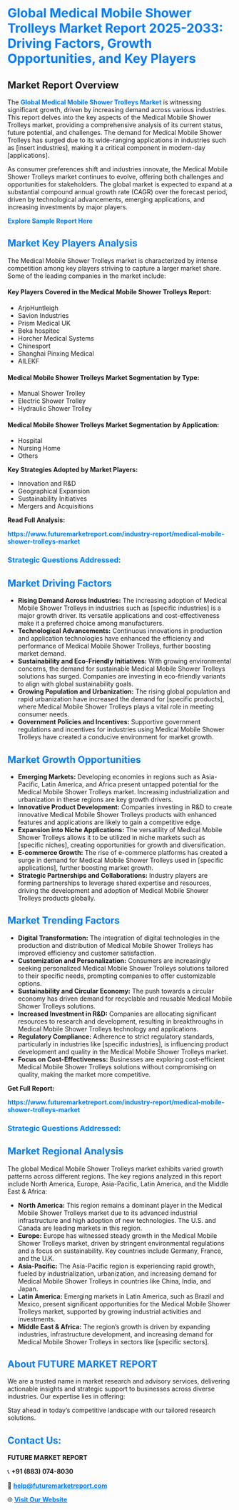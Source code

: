<h1 style="color: #007BFF;">Global Medical Mobile Shower Trolleys Market Report 2025-2033: Driving Factors, Growth Opportunities, and Key Players</h1>

<section id="overview">
<h2>Market Report Overview</h2>
<p>The <a href="https://www.futuremarketreport.com/industry-report/medical-mobile-shower-trolleys-market" style="color: #007BFF; text-decoration: none;"><strong>Global Medical Mobile Shower Trolleys Market</strong></a> is witnessing significant growth, driven by increasing demand across various industries. This report delves into the key aspects of the Medical Mobile Shower Trolleys market, providing a comprehensive analysis of its current status, future potential, and challenges. The demand for Medical Mobile Shower Trolleys has surged due to its wide-ranging applications in industries such as [insert industries], making it a critical component in modern-day [applications].</p>
<p>As consumer preferences shift and industries innovate, the Medical Mobile Shower Trolleys market continues to evolve, offering both challenges and opportunities for stakeholders. The global market is expected to expand at a substantial compound annual growth rate (CAGR) over the forecast period, driven by technological advancements, emerging applications, and increasing investments by major players.</p>
</section>

<section id="overview">
<p><a href="https://www.futuremarketreport.com/request-sample/reportId=77487" style="color: #007BFF; text-decoration: none;"><strong>Explore Sample Report Here</strong></a></p>
</section>

<section id="key-players">
<h2 style="color: #007BFF;">Market Key Players Analysis</h2>
<p>The Medical Mobile Shower Trolleys market is characterized by intense competition among key players striving to capture a larger market share. Some of the leading companies in the market include:</p>
<h4>Key Players Covered in the Medical Mobile Shower Trolleys Report:</h4>
<ul><li>ArjoHuntleigh</li><li>Savion Industries</li><li>Prism Medical UK</li><li>Beka hospitec</li><li>Horcher Medical Systems</li><li>Chinesport</li><li>Shanghai Pinxing Medical</li><li>AILEKF</li></ul>
<h4>Medical Mobile Shower Trolleys Market Segmentation by Type:</h4>
<ul><li>Manual Shower Trolley</li><li>Electric Shower Trolley</li><li>Hydraulic Shower Trolley</li></ul>

<h4>Medical Mobile Shower Trolleys Market Segmentation by Application:</h4>
<ul><li>Hospital</li><li>Nursing Home</li><li>Others</li></ul>
<p><strong>Key Strategies Adopted by Market Players:</strong></p>
<ul>
<li>Innovation and R&D</li>
<li>Geographical Expansion</li>
<li>Sustainability Initiatives</li>
<li>Mergers and Acquisitions</li>
</ul>
</section>

<section>
<p><strong>Read Full Analysis: </strong></p><a href="https://www.futuremarketreport.com/industry-report/medical-mobile-shower-trolleys-market" style="color: #007BFF; text-decoration: none;"><strong>https://www.futuremarketreport.com/industry-report/medical-mobile-shower-trolleys-market</strong></a>
<h3 style="color: #007BFF;">Strategic Questions Addressed:</h3>
</section>

<section id="driving-factors">
<h2 style="color: #007BFF;">Market Driving Factors</h2>
<ul>
<li><strong>Rising Demand Across Industries:</strong> The increasing adoption of Medical Mobile Shower Trolleys in industries such as [specific industries] is a major growth driver. Its versatile applications and cost-effectiveness make it a preferred choice among manufacturers.</li>
<li><strong>Technological Advancements:</strong> Continuous innovations in production and application technologies have enhanced the efficiency and performance of Medical Mobile Shower Trolleys, further boosting market demand.</li>
<li><strong>Sustainability and Eco-Friendly Initiatives:</strong> With growing environmental concerns, the demand for sustainable Medical Mobile Shower Trolleys solutions has surged. Companies are investing in eco-friendly variants to align with global sustainability goals.</li>
<li><strong>Growing Population and Urbanization:</strong> The rising global population and rapid urbanization have increased the demand for [specific products], where Medical Mobile Shower Trolleys plays a vital role in meeting consumer needs.</li>
<li><strong>Government Policies and Incentives:</strong> Supportive government regulations and incentives for industries using Medical Mobile Shower Trolleys have created a conducive environment for market growth.</li>
</ul>
</section>

<section id="growth-opportunities">
<h2 style="color: #007BFF;">Market Growth Opportunities</h2>
<ul>
<li><strong>Emerging Markets:</strong> Developing economies in regions such as Asia-Pacific, Latin America, and Africa present untapped potential for the Medical Mobile Shower Trolleys market. Increasing industrialization and urbanization in these regions are key growth drivers.</li>
<li><strong>Innovative Product Development:</strong> Companies investing in R&D to create innovative Medical Mobile Shower Trolleys products with enhanced features and applications are likely to gain a competitive edge.</li>
<li><strong>Expansion into Niche Applications:</strong> The versatility of Medical Mobile Shower Trolleys allows it to be utilized in niche markets such as [specific niches], creating opportunities for growth and diversification.</li>
<li><strong>E-commerce Growth:</strong> The rise of e-commerce platforms has created a surge in demand for Medical Mobile Shower Trolleys used in [specific applications], further boosting market growth.</li>
<li><strong>Strategic Partnerships and Collaborations:</strong> Industry players are forming partnerships to leverage shared expertise and resources, driving the development and adoption of Medical Mobile Shower Trolleys products globally.</li>
</ul>
</section>

<section id="trending-factors">
<h2 style="color: #007BFF;">Market Trending Factors</h2>
<ul>
<li><strong>Digital Transformation:</strong> The integration of digital technologies in the production and distribution of Medical Mobile Shower Trolleys has improved efficiency and customer satisfaction.</li>
<li><strong>Customization and Personalization:</strong> Consumers are increasingly seeking personalized Medical Mobile Shower Trolleys solutions tailored to their specific needs, prompting companies to offer customizable options.</li>
<li><strong>Sustainability and Circular Economy:</strong> The push towards a circular economy has driven demand for recyclable and reusable Medical Mobile Shower Trolleys solutions.</li>
<li><strong>Increased Investment in R&D:</strong> Companies are allocating significant resources to research and development, resulting in breakthroughs in Medical Mobile Shower Trolleys technology and applications.</li>
<li><strong>Regulatory Compliance:</strong> Adherence to strict regulatory standards, particularly in industries like [specific industries], is influencing product development and quality in the Medical Mobile Shower Trolleys market.</li>
<li><strong>Focus on Cost-Effectiveness:</strong> Businesses are exploring cost-efficient Medical Mobile Shower Trolleys solutions without compromising on quality, making the market more competitive.</li>
</ul>
</section>

<section>
<p><strong>Get Full Report: </strong></p><a href="https://www.futuremarketreport.com/industry-report/medical-mobile-shower-trolleys-market" style="color: #007BFF; text-decoration: none;"><strong>https://www.futuremarketreport.com/industry-report/medical-mobile-shower-trolleys-market</strong></a>
<h3 style="color: #007BFF;">Strategic Questions Addressed:</h3>
</section>


<section id="regional-analysis">
<h2 style="color: #007BFF;">Market Regional Analysis</h2>
<p>The global Medical Mobile Shower Trolleys market exhibits varied growth patterns across different regions. The key regions analyzed in this report include North America, Europe, Asia-Pacific, Latin America, and the Middle East & Africa:</p>
<ul>
<li><strong>North America:</strong> This region remains a dominant player in the Medical Mobile Shower Trolleys market due to its advanced industrial infrastructure and high adoption of new technologies. The U.S. and Canada are leading markets in this region.</li>
<li><strong>Europe:</strong> Europe has witnessed steady growth in the Medical Mobile Shower Trolleys market, driven by stringent environmental regulations and a focus on sustainability. Key countries include Germany, France, and the U.K.</li>
<li><strong>Asia-Pacific:</strong> The Asia-Pacific region is experiencing rapid growth, fueled by industrialization, urbanization, and increasing demand for Medical Mobile Shower Trolleys in countries like China, India, and Japan.</li>
<li><strong>Latin America:</strong> Emerging markets in Latin America, such as Brazil and Mexico, present significant opportunities for the Medical Mobile Shower Trolleys market, supported by growing industrial activities and investments.</li>
<li><strong>Middle East & Africa:</strong> The region’s growth is driven by expanding industries, infrastructure development, and increasing demand for Medical Mobile Shower Trolleys in sectors like [specific sectors].</li>
</ul>
</section>

<footer>
<h2 style="color: #007BFF;">About FUTURE MARKET REPORT</h2>
<p>We are a trusted name in market research and advisory services, delivering actionable insights and strategic support to businesses across diverse industries. Our expertise lies in offering:</p>

<p>Stay ahead in today’s competitive landscape with our tailored research solutions.</p>

<h2 style="color: #007BFF;">Contact Us:</h2>
<p><strong>FUTURE MARKET REPORT</strong></p>
<p>📞 <strong>+91 (883) 074-8030</strong></p>
<p>📧 <strong><a href="mailto:help@futuremarketreport.com" style="color: #007BFF;">help@futuremarketreport.com</a></strong></p>
<p>🌐 <strong><a href="https://www.futuremarketreport.com/" style="color: #007BFF;">Visit Our Website</a></strong></p>
</footer>